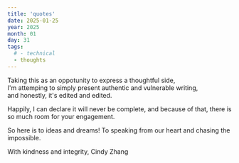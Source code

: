 ```yaml
---
title: 'quotes'
date: 2025-01-25
year: 2025
month: 01
day: 31
tags:
  # - technical
  - thoughts
---
```



Taking this as an oppotunity to express a thoughtful side,  
I'm attemping to simply present authentic and vulnerable writing,  
and honestly, it's edited and edited. 

Happily, I can declare it will never be complete, 
and because of that, there is so much room for your engagement. 

So here is to ideas and dreams!
To speaking from our heart and chasing the impossible.

With kindness and integrity,
Cindy Zhang
